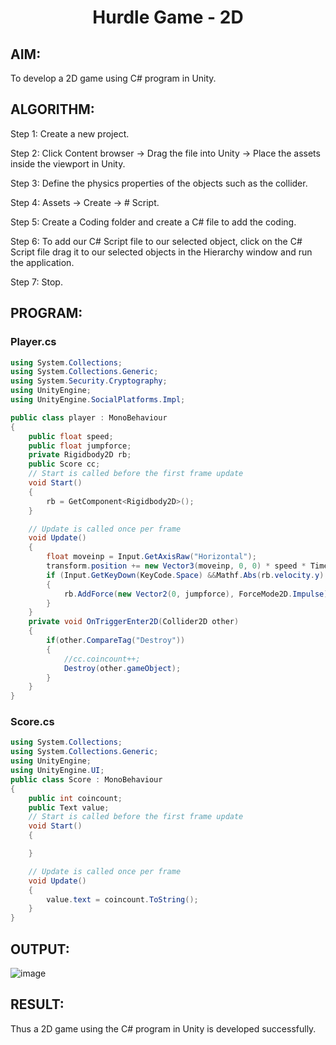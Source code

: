 # <p align="center">Hurdle Game - 2D</p>

## AIM:
To develop a 2D game using C# program in Unity.

## ALGORITHM:
Step 1: Create a new project.

Step 2: Click Content browser -> Drag the file into Unity -> Place the assets inside the viewport in Unity.

Step 3: Define the physics properties of the objects such as the collider.

Step 4: Assets -> Create -> # Script.

Step 5: Create a Coding folder and create a C# file to add the coding.

Step 6: To add our C# Script file to our selected object, click on the C# Script file drag it to our selected objects in the Hierarchy window and run the application.

Step 7: Stop.

## PROGRAM:
### Player.cs
```cs
using System.Collections;
using System.Collections.Generic;
using System.Security.Cryptography;
using UnityEngine;
using UnityEngine.SocialPlatforms.Impl;

public class player : MonoBehaviour
{
    public float speed;
    public float jumpforce;
    private Rigidbody2D rb;
    public Score cc;
    // Start is called before the first frame update
    void Start()
    {
        rb = GetComponent<Rigidbody2D>();
    }

    // Update is called once per frame
    void Update()
    {
        float moveinp = Input.GetAxisRaw("Horizontal");
        transform.position += new Vector3(moveinp, 0, 0) * speed * Time.deltaTime;
        if (Input.GetKeyDown(KeyCode.Space) &&Mathf.Abs(rb.velocity.y) < 0.001f)
        {
            rb.AddForce(new Vector2(0, jumpforce), ForceMode2D.Impulse);
        }
    }
    private void OnTriggerEnter2D(Collider2D other)
    { 
        if(other.CompareTag("Destroy"))
        {
            //cc.coincount++;
            Destroy(other.gameObject);
        }
    }
}
```
### Score.cs

```cs
using System.Collections;
using System.Collections.Generic;
using UnityEngine;
using UnityEngine.UI;
public class Score : MonoBehaviour
{
    public int coincount;
    public Text value;
    // Start is called before the first frame update
    void Start()
    {

    }

    // Update is called once per frame
    void Update()
    {
        value.text = coincount.ToString();
    }
}
```

## OUTPUT:
![image](https://github.com/Ronick2005/Ex3---Hurdle-Game-2D/assets/83219341/3d83dbfb-d47a-4f4c-9a55-4225154c38c1)

## RESULT:
Thus a 2D game using the C# program in Unity is developed successfully.
